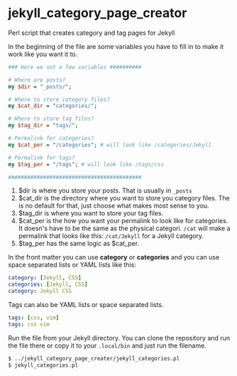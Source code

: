 # jekyll_category_page_creator

Perl script that creates category and tag pages for Jekyll

In the beginning of the file are some variables you have to fill in to make it
work like you want it to.

``` perl
### Here we set a few variables ##########

# Where are posts?
my $dir = "_posts/";

# Where to store category files?
my $cat_dir = "categories/";

# Where to store tag files?
my $tag_dir = "tags/";

# Permalink for categories?
my $cat_per = "/categories"; # will look like /categories/Jekyll

# Permalink for tags?
my $tag_per = "/tags"; # will look like /tags/css

##########################################
```

1. $dir is where you store your posts. That is usually in `` _posts ``
2. $cat_dir is the directory where you want to store you category files. The is
   no default for that, just choose what makes most sense to you.
3. $tag_dir is where you want to store your tag files.
4. $cat_per is the how you want your permalink to look like for categories. It
   doesn's have to be the same as the physical categori. `` /cat `` will make a
   permalink that looks like this: `` /cat/Jekyll `` for a Jekyll category.
5. $tag_per has the same logic as $cat_per.

In the front matter you can use **category** or **categories** and you can use
space separated lists or YAML lists like this:

``` yaml
category: [Jekyll, CSS]
categories: [Jekyll, CSS]
category: Jekyll CSS
```

Tags can also be YAML lists or space separated lists.

``` yaml
tags: [css, vim]
tags: css vim
```

Run the file from your Jekyll directory. You can clone the repository and run
the file there or copy it to your `` .local/bin `` and just run the filename.

``` bash
$ ../jekyll_category_page_creater/jekyll_categories.pl
$ jekyll_categories.pl
```

